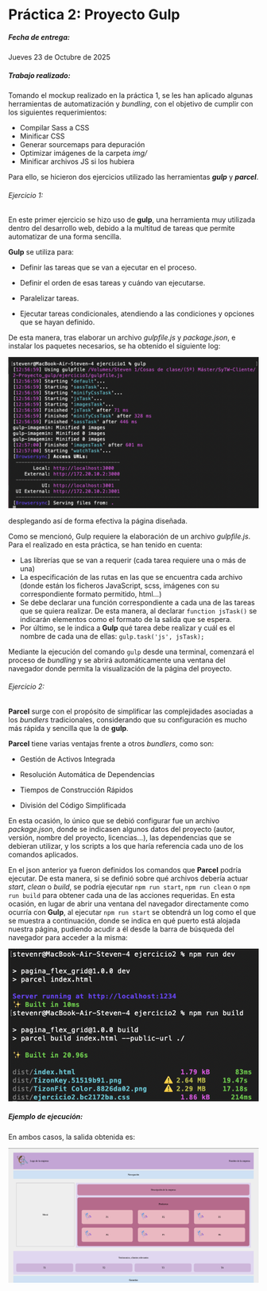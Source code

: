 # Práctica 2: Proyecto Gulp

##### Fecha de entrega:
Jueves 23 de Octubre de 2025

##### Trabajo realizado:
Tomando el mockup realizado en la práctica 1, se les han aplicado algunas herramientas de automatización y *bundling*, con el objetivo de cumplir con los siguientes requerimientos:

- Compilar Sass a CSS
- Minificar CSS
- Generar sourcemaps para depuración
- Optimizar imágenes de la carpeta *img/*
- Minificar archivos JS si los hubiera

Para ello, se hicieron dos ejercicios utilizado las herramientas ***gulp*** y ***parcel***.

###### Ejercicio 1:

En este primer ejercicio se hizo uso de **gulp**, una herramienta muy utilizada dentro del desarrollo web, debido a la multitud de tareas que permite automatizar de una forma sencilla.

**Gulp** se utiliza para:

- Definir las tareas que se van a ejecutar en el proceso.

- Definir el orden de esas tareas y cuándo van ejecutarse.

- Paralelizar tareas.

- Ejecutar tareas condicionales, atendiendo a las condiciones y opciones que se hayan definido.

De esta manera, tras elaborar un archivo *gulpfile.js* y *package.json*, e instalar los paquetes necesarios, se ha obtenido el siguiente log:

![Captura de pantalla](log_gulp.png)

desplegando así de forma efectiva la página diseñada.

Como se mencionó, Gulp requiere la elaboración de un archivo *gulpfile.js*. Para el realizado en esta práctica, se han tenido en cuenta:
- Las librerías que se van a requerir (cada tarea requiere una o más de una)
- La especificación de las rutas en las que se encuentra cada archivo (donde están los ficheros JavaScript, scss, imágenes con su correspondiente formato permitido, html...)
- Se debe declarar una función correspondiente a cada una de las tareas que se quiera realizar. De esta manera, al declarar `function jsTask()` se indicarán elementos como el formato de la salida que se espera.
- Por último, se le indica a **Gulp** qué tarea debe realizar y cuál es el nombre de cada una de ellas: `gulp.task('js', jsTask);` 

Mediante la ejecución del comando `gulp` desde una terminal, comenzará el proceso de *bundling* y se abrirá automáticamente una ventana del navegador donde permita la visualización de la página del proyecto.

###### Ejercicio 2:

**Parcel** surge con el propósito de simplificar las complejidades asociadas a los *bundlers* tradicionales, considerando que su configuración es mucho más rápida y sencilla que la de **gulp**.

**Parcel** tiene varias ventajas frente a otros *bundlers*, como son:

- Gestión de Activos Integrada

- Resolución Automática de Dependencias

- Tiempos de Construcción Rápidos

- División del Código Simplificada

En esta ocasión, lo único que se debió configurar fue un archivo *package.json*, donde se indicasen algunos datos del proyecto (autor, versión, nombre del proyecto, licencias...), las dependencias que se debieran utilizar, y los scripts a los que haría referencia cada uno de los comandos aplicados. 

En el json anterior ya fueron definidos los comandos que **Parcel** podría ejecutar. De esta manera, si se definió sobre qué archivos debería actuar *start*, *clean* o *build*, se podría ejecutar `npm run start`, `npm run clean` o `npm run build` para obtener cada una de las acciones requeridas. En esta ocasión, en lugar de abrir una ventana del navegador directamente como ocurría con **Gulp**, al ejecutar `npm run start` se obtendrá un log como el que se muestra a continuación, donde se indica en qué puerto está alojada nuestra página, pudiendo acudir a él desde la barra de búsqueda del navegador para acceder a la misma: 

![Captura de pantalla](log_parcel.png)

##### Ejemplo de ejecución:

En ambos casos, la salida obtenida es:

![Captura de pantalla](Mockup.png)